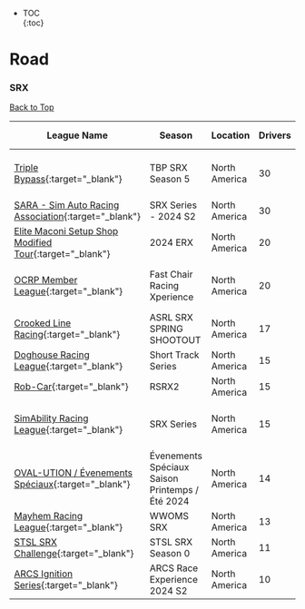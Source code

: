 * TOC  
{:toc}

# Road

### SRX

[Back to Top](#)  

| League Name | Season | Location | Drivers | SoF | Setup | Upcoming Race | New York | London | Sydney |
|----------------------------------------------------------------------------------------------------------------------------------|-----------------------------------------------|-------------|-------|----|-----|-----------------------|------------------------|------------------------|-------------------------|
|[Triple Bypass](https://members.iracing.com/membersite/member/LeagueView.do?league=9479){:target="_blank"} |TBP SRX Season 5 |North America |30 |1935 | |Stafford Motor Speedway |Tue, July 16 08:14PM EDT |Wed, July 17 01:14AM BST |Wed, July 17 10:14AM AEST |
|[SARA \- Sim Auto Racing Association](https://members.iracing.com/membersite/member/LeagueView.do?league=1080){:target="_blank"} |SRX Series \- 2024 S2 |North America |30 |4964 |Open | | | | |
|[Elite Maconi Setup Shop Modified Tour](https://members.iracing.com/membersite/member/LeagueView.do?league=3719){:target="_blank"} |2024 ERX |North America |20 |3433 | | | | | |
|[OCRP Member League](https://members.iracing.com/membersite/member/LeagueView.do?league=3064){:target="_blank"} |Fast Chair Racing Xperience |North America |20 |1608 | |Slinger Speedway |Thu, July 11 08:00PM EDT |Fri, July 12 01:00AM BST |Fri, July 12 10:00AM AEST |
|[Crooked Line Racing](https://members.iracing.com/membersite/member/LeagueView.do?league=3761){:target="_blank"} |ASRL SRX SPRING SHOOTOUT |North America |17 |2418 |Both | | | | |
|[Doghouse Racing League](https://members.iracing.com/membersite/member/LeagueView.do?league=7031){:target="_blank"} |Short Track Series |North America |15 |1798 |Both | | | | |
|[Rob\-Car](https://members.iracing.com/membersite/member/LeagueView.do?league=6353){:target="_blank"} |RSRX2 |North America |15 |2134 | | | | | |
|[SimAbility Racing League](https://members.iracing.com/membersite/member/LeagueView.do?league=1754){:target="_blank"} |SRX Series |North America |15 |1488 | |Eldora Speedway |Wed, July 17 07:00PM EDT |Thu, July 18 12:00AM BST |Thu, July 18 09:00AM AEST |
|[OVAL\-UTION / Évenements Spéciaux](https://members.iracing.com/membersite/member/LeagueView.do?league=10851){:target="_blank"} |Évenements Spéciaux Saison Printemps / Été 2024 |North America |14 |2017 | | | | | |
|[Mayhem Racing League](https://members.iracing.com/membersite/member/LeagueView.do?league=5425){:target="_blank"} |WWOMS SRX |North America |13 |1589 |Both | | | | |
|[STSL SRX Challenge](https://members.iracing.com/membersite/member/LeagueView.do?league=10816){:target="_blank"} |STSL SRX Season 0 |North America |11 |2197 |Fixed | | | | |
|[ARCS Ignition Series](https://members.iracing.com/membersite/member/LeagueView.do?league=8363){:target="_blank"} |ARCS Race Experience 2024 S2 |North America |10 |1806 | | | | | |

